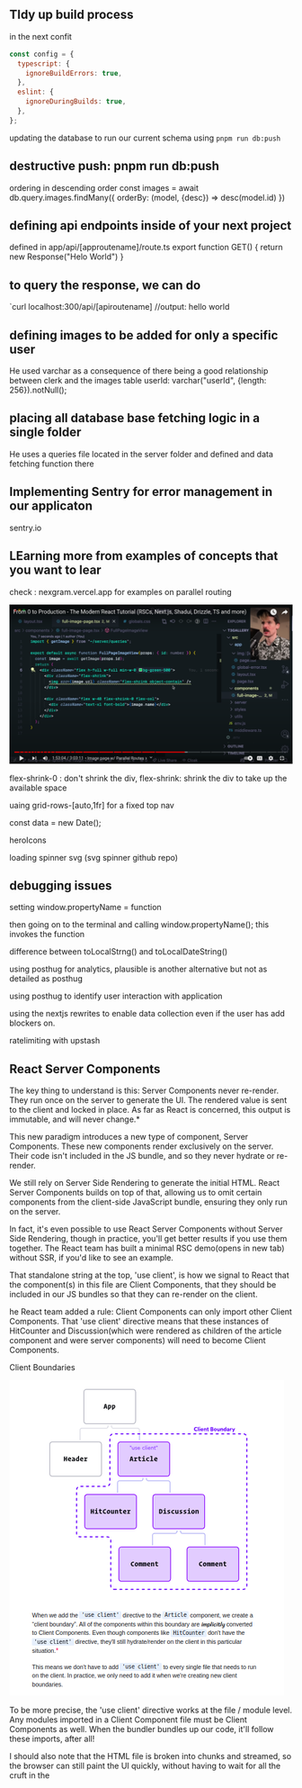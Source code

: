 ## TIdy up build process
in the next confit

```js
const config = {
  typescript: {
    ignoreBuildErrors: true,
  },
  eslint: {
    ignoreDuringBuilds: true,
  },
};
```
updating the database to run our current schema using `pnpm run db:push`

## destructive push: pnpm run db:push

ordering in descending order
const images = await db.query.images.findMany({
  orderBy: (model, {desc}) => desc(model.id)
})

## defining api endpoints inside of your next project

defined in app/api/[approutename]/route.ts
export function GET() {
  return new Response("Helo World")
}

## to query the response, we can do

`curl localhost:300/api/[apiroutename]
//output: hello world

## defining images to be added for only a specific user
He used varchar as a consequence of there being a good relationship between clerk and the images table
userId: varchar("userId", {length: 256}).notNull();

## placing all database base fetching logic in a single folder
He uses a queries file located in the server folder and defined and data fetching function there

## Implementing Sentry for error management in our applicaton
sentry.io

## LEarning more from examples of concepts that you want to lear
check : nexgram.vercel.app for examples on parallel routing

![alt text](image.png)

flex-shrink-0 : don't shrink the div, flex-shrink: shrink the div to take up the available space

uaing grid-rows-[auto,1fr] for a fixed top nav

const data = new Date();

heroIcons

loading spinner svg (svg spinner github repo)

## debugging issues

setting window.propertyName = function

then going on to the terminal and calling window.propertyName(); this invokes the function

difference between toLocalStrng() and toLocalDateString()

using posthug for analytics, plausible is another alternative but not as detailed as posthug

using posthug to identify user interaction with application

using the nextjs rewrites to enable data collection even if the user has add blockers on.

ratelimiting with upstash


## React Server Components

The key thing to understand is this: Server Components never re-render. They run once on the server to generate the UI.
The rendered value is sent to the client and locked in place. As far as React is concerned, this output is immutable, and will never change.*

This new paradigm introduces a new type of component, Server Components. These new components render exclusively on the server. Their code isn't included in the JS bundle, and so they never hydrate or re-render.

We still rely on Server Side Rendering to generate the initial HTML. React Server Components builds on top of that, allowing us to omit certain components from the client-side JavaScript bundle, ensuring they only run on the server.

In fact, it's even possible to use React Server Components without Server Side Rendering, though in practice, you'll get better results if you use them together. The React team has built a minimal RSC demo(opens in new tab) without SSR, if you'd like to see an example.

That standalone string at the top, 'use client', is how we signal to React that the component(s) in this file are Client Components, that they should be included in our JS bundles so that they can re-render on the client.

he React team added a rule: Client Components can only import other Client Components. That 'use client' directive means that these instances of HitCounter and Discussion(which were rendered as children of the article component and were server components) will need to become Client Components.

Client Boundaries

![alt text](image-1.png)


To be more precise, the 'use client' directive works at the file / module level. Any modules imported in a Client Component file must be Client Components as well. When the bundler bundles up our code, it'll follow these imports, after all!

I should also note that the HTML file is broken into chunks and streamed, so the browser can still paint the UI quickly, without having to wait for all the cruft in the <script> tag.

If you follow semantic HTML principles, most of your app should work even before React has hydrated. Links can be followed, forms can be submitted, accordions can be expanded and collapsed (using <details> and <summary>). For most projects, it's fine if it takes a few seconds for React to hydrate.

**additional: This is the big idea behind Bright(opens in new tab), a modern syntax-highlighting package designed to work with React Server Components.